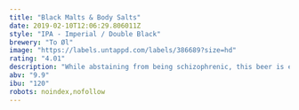 ```yaml
---
title: "Black Malts & Body Salts"
date: 2019-02-10T12:06:29.806011Z
style: "IPA - Imperial / Double Black"
brewery: "To Øl"
image: "https://labels.untappd.com/labels/386689?size=hd"
rating: "4.01"
description: "While abstaining from being schizophrenic, this beer is everything. IIPA, Coffee Beer, Stout. Expect the best put together in the toughest balance between hops, coffee, light malts and dark malts.  A Black Imperial IPA brewed with black malts, body salts and french press coffee."
abv: "9.9"
ibu: "120"
robots: noindex,nofollow
---
```


